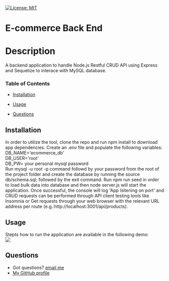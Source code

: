 [![License: MIT](https://img.shields.io/badge/License-MIT-yellow.svg)](https://opensource.org/licenses/MIT)

# E-commerce Back End

# Description

A backend application to handle Node.js Restful CRUD API using Express and Sequelize to interace with MySQL database.

### Table of Contents

- [Installation](#installation)
- [Usage](#usage)

- [Questions](#questions)

## Installation

In order to utilize the tool, clone the repo and run npm install to download app dependencies. Create an .env file and populate the following
variables:<br>
DB_NAME='ecommerce_db'<br>
DB_USER='root' <br>
DB_PW= your personal mysql password<br>
Run mysql -u root -p command followd by your password from the root of the project folder and create the database by running the source db/schema.sql; followed by the exit command.
Run npm run seed in order to load bulk data into database and then node server.js will start the application.
Once successful, the console will log 'App lsitening on port' and CRUD requests can be performed through API client testing tools like Insomnia or Get requests through your web browser with the relevant URL address per route (e.g.:http://localhost:3001/api/products).

## Usage

Stepts how to run the application are available in the following demo:<br>
![](assets/images/demo_e_commerce_api.gif)

## Questions

- Got questions? [email me](mailto:caspi.home@gmail.com)<br>
- [My GitHub profile](https://github.com/hcs847)
